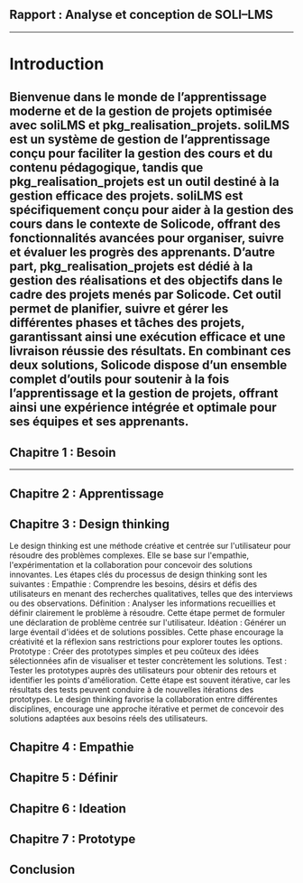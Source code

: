 ## Rapport : Analyse et conception de SOLI–LMS
---
# Introduction
Bienvenue dans le monde de l’apprentissage moderne et de la gestion de projets optimisée avec soliLMS et pkg_realisation_projets.
soliLMS est un système de gestion de l’apprentissage conçu pour faciliter la gestion des cours et du contenu pédagogique, tandis que pkg_realisation_projets est un outil destiné à la gestion efficace des projets.
soliLMS est spécifiquement conçu pour aider à la gestion des cours dans le contexte de Solicode, offrant des fonctionnalités avancées pour organiser, suivre et évaluer les progrès des apprenants.
D’autre part, pkg_realisation_projets est dédié à la gestion des réalisations et des objectifs dans le cadre des projets menés par Solicode. Cet outil permet de planifier, suivre et gérer les différentes phases et tâches des projets, garantissant ainsi une exécution efficace et une livraison réussie des résultats.
En combinant ces deux solutions, Solicode dispose d’un ensemble complet d’outils pour soutenir à la fois l’apprentissage et la gestion de projets, offrant ainsi une expérience intégrée et optimale pour ses équipes et ses apprenants.
---
## Chapitre 1 : Besoin
---
## Chapitre 2 : Apprentissage 
## Chapitre 3 : Design thinking
Le design thinking est une méthode créative et centrée sur l'utilisateur pour résoudre des problèmes complexes. Elle se base sur l'empathie, l'expérimentation et la collaboration pour concevoir des solutions innovantes. Les étapes clés du processus de design thinking sont les suivantes :
Empathie : Comprendre les besoins, désirs et défis des utilisateurs en menant des recherches qualitatives, telles que des interviews ou des observations.
Définition : Analyser les informations recueillies et définir clairement le problème à résoudre. Cette étape permet de formuler une déclaration de problème centrée sur l'utilisateur.
Idéation : Générer un large éventail d'idées et de solutions possibles. Cette phase encourage la créativité et la réflexion sans restrictions pour explorer toutes les options.
Prototype : Créer des prototypes simples et peu coûteux des idées sélectionnées afin de visualiser et tester concrètement les solutions.
Test : Tester les prototypes auprès des utilisateurs pour obtenir des retours et identifier les points d'amélioration. Cette étape est souvent itérative, car les résultats des tests peuvent conduire à de nouvelles itérations des prototypes.
Le design thinking favorise la collaboration entre différentes disciplines, encourage une approche itérative et permet de concevoir des solutions adaptées aux besoins réels des utilisateurs.
## Chapitre 4 : Empathie
## Chapitre 5 : Définir
## Chapitre 6 : Ideation
## Chapitre 7 : Prototype
## Conclusion 
